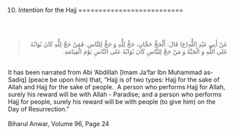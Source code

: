 10. Intention for the Hajj
==========================

   
  

<blockquote dir="rtl">
  <p>
عَنْ أَبِي عَبْدِ اللٌّهِ(ع) قَالَ: أَلْحَجُّ‏ حَجَّانِ، حَجٌّ لِلٌّهِ
وَ حَجٌّ لِلنَّاسِ. فَمَنْ حَجَّ لِلٌّهِ كَانَ ثَوَابُهُ عَلى اللٌّهِ
وَ الْجَنَّةُ وَ مَنْ حَجَّ لِلنَّاسِ كَانَ ثَوَابُهُ عَلى النَّاسِ
يَوْمَ الْقِيَامَةِ.
  </p>
</blockquote>

   
 It has been narrated from Abi ‘Abdillah [Imam Ja’far Ibn Muhammad
as-Sadiq] (peace be upon him) that, “Hajj is of two types: Hajj for the
sake of Allah and Hajj for the sake of people.  A person who performs
Hajj for Allah, surely his reward will be with Allah - Paradise; and a
person who performs Hajj for people, surely his reward will be with
people (to give him) on the Day of Resurrection.”  
    
 Biharul Anwar, Volume 96, Page 24  
    
  


